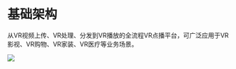 # 基础架构

从VR视频上传、VR处理、分发到VR播放的全流程VR点播平台，可广泛应用于VR影视、VR购物、VR家装、VR医疗等业务场景。

![](https://github.com/jdcloudcom/cn/blob/cn-VR-Cloud-Services/image/VR-Cloud-Services/VR%E7%82%B9%E6%92%AD%E5%9F%BA%E7%A1%80%E6%9E%B6%E6%9E%84%E5%9B%BE.jpg)

